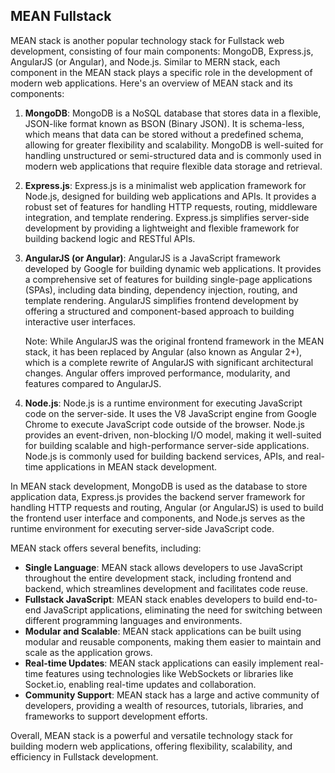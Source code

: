 ## MEAN Fullstack 
MEAN stack is another popular technology stack for Fullstack web development, consisting of four main components: MongoDB, Express.js, AngularJS (or Angular), and Node.js. Similar to MERN stack, each component in the MEAN stack plays a specific role in the development of modern web applications. Here's an overview of MEAN stack and its components:

1. **MongoDB**: MongoDB is a NoSQL database that stores data in a flexible, JSON-like format known as BSON (Binary JSON). It is schema-less, which means that data can be stored without a predefined schema, allowing for greater flexibility and scalability. MongoDB is well-suited for handling unstructured or semi-structured data and is commonly used in modern web applications that require flexible data storage and retrieval.

2. **Express.js**: Express.js is a minimalist web application framework for Node.js, designed for building web applications and APIs. It provides a robust set of features for handling HTTP requests, routing, middleware integration, and template rendering. Express.js simplifies server-side development by providing a lightweight and flexible framework for building backend logic and RESTful APIs.

3. **AngularJS (or Angular)**: AngularJS is a JavaScript framework developed by Google for building dynamic web applications. It provides a comprehensive set of features for building single-page applications (SPAs), including data binding, dependency injection, routing, and template rendering. AngularJS simplifies frontend development by offering a structured and component-based approach to building interactive user interfaces.

   Note: While AngularJS was the original frontend framework in the MEAN stack, it has been replaced by Angular (also known as Angular 2+), which is a complete rewrite of AngularJS with significant architectural changes. Angular offers improved performance, modularity, and features compared to AngularJS.

4. **Node.js**: Node.js is a runtime environment for executing JavaScript code on the server-side. It uses the V8 JavaScript engine from Google Chrome to execute JavaScript code outside of the browser. Node.js provides an event-driven, non-blocking I/O model, making it well-suited for building scalable and high-performance server-side applications. Node.js is commonly used for building backend services, APIs, and real-time applications in MEAN stack development.

In MEAN stack development, MongoDB is used as the database to store application data, Express.js provides the backend server framework for handling HTTP requests and routing, Angular (or AngularJS) is used to build the frontend user interface and components, and Node.js serves as the runtime environment for executing server-side JavaScript code.

MEAN stack offers several benefits, including:

- **Single Language**: MEAN stack allows developers to use JavaScript throughout the entire development stack, including frontend and backend, which streamlines development and facilitates code reuse.
- **Fullstack JavaScript**: MEAN stack enables developers to build end-to-end JavaScript applications, eliminating the need for switching between different programming languages and environments.
- **Modular and Scalable**: MEAN stack applications can be built using modular and reusable components, making them easier to maintain and scale as the application grows.
- **Real-time Updates**: MEAN stack applications can easily implement real-time features using technologies like WebSockets or libraries like Socket.io, enabling real-time updates and collaboration.
- **Community Support**: MEAN stack has a large and active community of developers, providing a wealth of resources, tutorials, libraries, and frameworks to support development efforts.

Overall, MEAN stack is a powerful and versatile technology stack for building modern web applications, offering flexibility, scalability, and efficiency in Fullstack development.